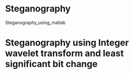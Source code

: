 # Steganography
Steganography_using_matlab
# Steganography using Integer wavelet transform and least significant bit change
